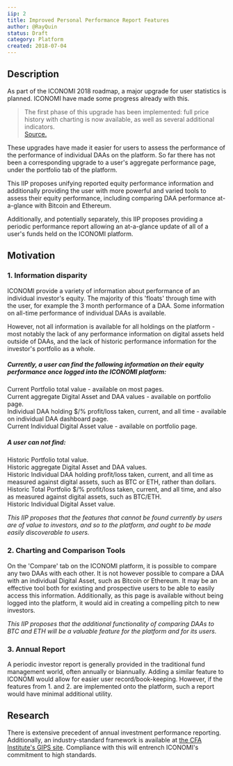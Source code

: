 ```yaml
---
iip: 2
title: Improved Personal Performance Report Features
author: @RayQuin
status: Draft
category: Platform
created: 2018-07-04
---
```


<!--You can leave these HTML comments in your merged IIP and delete the visible duplicate text guides, they will not appear and may be helpful to refer to if you edit it again. This is the suggested template for new IIPs. Note that an IIP number will be assigned by an editor. When opening a pull request to submit your IIP, please use an abbreviated title in the filename, `iip-title_abbrev.md`. The title should be 44 characters or less.-->

## Description
<!--Provide a simplified and layman-accessible explanation of the IIP.-->
As part of the ICONOMI 2018 roadmap, a major upgrade for user statistics is planned. ICONOMI have made some progress already with this.

>The first phase of this upgrade has been implemented: full price history with charting is now available, as well as several additional indicators.  
[Source.](https://medium.com/iconominet/development-overview-q2-2018-fd11fc14388b)

These upgrades have made it easier for users to assess the performance of the performance of individual DAAs on the platform. So far there has not been a corresponding upgrade to a user's aggregate performance page, under the portfolio tab of the platform.

This IIP proposes unifying reported equity performance information and additionally providing the user with more powerful and varied tools to assess their equity performance, including comparing DAA performance at-a-glance with Bitcoin and Ethereum.

Additionally, and potentially separately, this IIP proposes providing a periodic performance report allowing an at-a-glance update of all of a user's funds held on the ICONOMI platform. 


## Motivation
<!-- The motivation should clearly explain why the existing system is inadequate to address the problem that the IIP solves. -->
### 1. Information disparity
ICONOMI provide a variety of information about performance of an individual investor's equity. The majority of this 'floats' through time with the user, for example the 3 month performance of a DAA. Some information on all-time performance of individual DAAs is available.

However, not all information is available for all holdings on the platform - most notably the lack of any performance information on digital assets held outside of DAAs, and the lack of historic performance information for the investor's portfolio as a whole.

##### Currently, a user can find the following information on their equity performance once logged into the ICONOMI platform:

Current Portfolio total value - available on most pages.  
Current aggregate Digital Asset and DAA values - available on portfolio page.  
Individual DAA holding $/% profit/loss taken, current, and all time - available on individual DAA dashboard page.  
Current Individual Digital Asset value - available on portfolio page.  

##### A user can not find:

Historic Portfolio total value.  
Historic aggregate Digital Asset and DAA values.  
Historic Individual DAA holding profit/loss taken, current, and all time as measured against digital assets, such as BTC or ETH, rather than dollars.  
Historic Total Portfolio $/% profit/loss taken, current, and all time, and also as measured against digital assets, such as BTC/ETH.  
Historic Individual Digital Asset value.  

*This IIP proposes that the features that cannot be found currently by users are of value to investors, and so to the platform, and ought to be made easily discoverable to users.*

### 2. Charting and Comparison Tools
On the 'Compare' tab on the ICONOMI platform, it is possible to compare any two DAAs with each other. It is not however possible to compare a DAA with an individual Digital Asset, such as Bitcoin or Ethereum.
It may be an effective tool both for existing and prospective users to be able to easily access this information. Additionally, as this page is available without being logged into the platform, it would aid in creating a compelling pitch to new investors.


*This IIP proposes that the additional functionality of comparing DAAs to BTC and ETH will be a valuable feature for the platform and for its users.*

### 3. Annual Report
A periodic investor report is generally provided in the traditional fund management world, often annually or biannually. Adding a similar feature to ICONOMI would allow for easier user record/book-keeping.
However, if the features from 1. and 2. are implemented onto the platform, such a report would have minimal additional utility. 

## Research
<!--Showing test cases, examples or research of how and why the idea has worked before (in other projects or other walks of life) will help strengthen the case for the IIP.-->
There is extensive precedent of annual investment performance reporting. Additionally, an industry-standard framework is available at [the CFA Institute's GIPS site](https://www.gipsstandards.org/Pages/index.aspx). Compliance with this will entrench ICONOMI's commitment to high standards.
